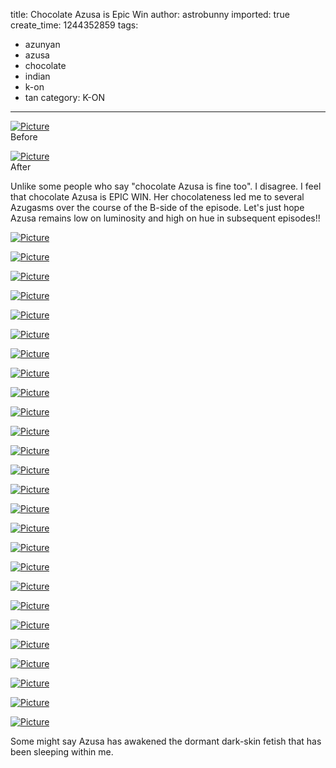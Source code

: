 title: Chocolate Azusa is Epic Win
author: astrobunny
imported: true
create_time: 1244352859
tags:
- azunyan
- azusa
- chocolate
- indian
- k-on
- tan
category: K-ON
---
 [![](wp-uploads/2009/06/wpid-coalguys-k-on-10-a159e969-23-500x375.jpg "Picture")](/images/wp-uploads/2009/06/wpid-coalguys-k-on-10-a159e969-23.jpg)  
Before  
  
 [![](wp-uploads/2009/06/wpid-coalguys-k-on-10-a159e969-41-500x375.jpg "Picture")](/images/wp-uploads/2009/06/wpid-coalguys-k-on-10-a159e969-41.jpg)  
After  
  
Unlike some people who say "chocolate Azusa is fine too". I disagree. I feel that chocolate Azusa is EPIC WIN. Her chocolateness led me to several Azugasms over the course of the B-side of the episode. Let's just hope Azusa remains low on luminosity and high on hue in subsequent episodes!!  
<!--more-->  
 [![](wp-uploads/2009/06/wpid-coalguys-k-on-10-a159e969-40-500x375.jpg "Picture")](/images/wp-uploads/2009/06/wpid-coalguys-k-on-10-a159e969-40.jpg)  
  
 [![](wp-uploads/2009/06/wpid-coalguys-k-on-10-a159e969-43-500x375.jpg "Picture")](/images/wp-uploads/2009/06/wpid-coalguys-k-on-10-a159e969-43.jpg)  
  
 [![](wp-uploads/2009/06/wpid-coalguys-k-on-10-a159e969-46-500x375.jpg "Picture")](/images/wp-uploads/2009/06/wpid-coalguys-k-on-10-a159e969-46.jpg)  
  
 [![](wp-uploads/2009/06/wpid-coalguys-k-on-10-a159e969-48-500x375.jpg "Picture")](/images/wp-uploads/2009/06/wpid-coalguys-k-on-10-a159e969-48.jpg)  
  
 [![](wp-uploads/2009/06/wpid-coalguys-k-on-10-a159e969-49-500x375.jpg "Picture")](/images/wp-uploads/2009/06/wpid-coalguys-k-on-10-a159e969-49.jpg)  
  
 [![](wp-uploads/2009/06/wpid-coalguys-k-on-10-a159e969-52-500x375.jpg "Picture")](/images/wp-uploads/2009/06/wpid-coalguys-k-on-10-a159e969-52.jpg)  
  
 [![](wp-uploads/2009/06/wpid-coalguys-k-on-10-a159e969-55-500x375.jpg "Picture")](/images/wp-uploads/2009/06/wpid-coalguys-k-on-10-a159e969-55.jpg)  
  
 [![](wp-uploads/2009/06/wpid-coalguys-k-on-10-a159e969-56-500x375.jpg "Picture")](/images/wp-uploads/2009/06/wpid-coalguys-k-on-10-a159e969-56.jpg)  
  
 [![](wp-uploads/2009/06/wpid-coalguys-k-on-10-a159e969-57-500x375.jpg "Picture")](/images/wp-uploads/2009/06/wpid-coalguys-k-on-10-a159e969-57.jpg)  
  
 [![](wp-uploads/2009/06/wpid-coalguys-k-on-10-a159e969-58-500x375.jpg "Picture")](/images/wp-uploads/2009/06/wpid-coalguys-k-on-10-a159e969-58.jpg)  
  
 [![](wp-uploads/2009/06/wpid-coalguys-k-on-10-a159e969-59-500x375.jpg "Picture")](/images/wp-uploads/2009/06/wpid-coalguys-k-on-10-a159e969-59.jpg)  
  
 [![](wp-uploads/2009/06/wpid-coalguys-k-on-10-a159e969-61-500x375.jpg "Picture")](/images/wp-uploads/2009/06/wpid-coalguys-k-on-10-a159e969-61.jpg)  
  
 [![](wp-uploads/2009/06/wpid-coalguys-k-on-10-a159e969-63-500x375.jpg "Picture")](/images/wp-uploads/2009/06/wpid-coalguys-k-on-10-a159e969-63.jpg)  
  
 [![](wp-uploads/2009/06/wpid-coalguys-k-on-10-a159e969-67-500x375.jpg "Picture")](/images/wp-uploads/2009/06/wpid-coalguys-k-on-10-a159e969-67.jpg)  
  
 [![](wp-uploads/2009/06/wpid-coalguys-k-on-10-a159e969-65-500x375.jpg "Picture")](/images/wp-uploads/2009/06/wpid-coalguys-k-on-10-a159e969-65.jpg)  
  
 [![](wp-uploads/2009/06/wpid-coalguys-k-on-10-a159e969-69-500x375.jpg "Picture")](/images/wp-uploads/2009/06/wpid-coalguys-k-on-10-a159e969-69.jpg)  
  
 [![](wp-uploads/2009/06/wpid-coalguys-k-on-10-a159e969-70-500x375.jpg "Picture")](/images/wp-uploads/2009/06/wpid-coalguys-k-on-10-a159e969-70.jpg)  
  
 [![](wp-uploads/2009/06/wpid-coalguys-k-on-10-a159e969-72-500x375.jpg "Picture")](/images/wp-uploads/2009/06/wpid-coalguys-k-on-10-a159e969-72.jpg)  
  
 [![](wp-uploads/2009/06/wpid-coalguys-k-on-10-a159e969-74-500x375.jpg "Picture")](/images/wp-uploads/2009/06/wpid-coalguys-k-on-10-a159e969-74.jpg)  
  
 [![](wp-uploads/2009/06/wpid-coalguys-k-on-10-a159e969-76-500x375.jpg "Picture")](/images/wp-uploads/2009/06/wpid-coalguys-k-on-10-a159e969-76.jpg)  
  
 [![](wp-uploads/2009/06/wpid-coalguys-k-on-10-a159e969-78-500x375.jpg "Picture")](/images/wp-uploads/2009/06/wpid-coalguys-k-on-10-a159e969-78.jpg)  
  
 [![](wp-uploads/2009/06/wpid-coalguys-k-on-10-a159e969-80-500x375.jpg "Picture")](/images/wp-uploads/2009/06/wpid-coalguys-k-on-10-a159e969-80.jpg)  
  
 [![](wp-uploads/2009/06/wpid-coalguys-k-on-10-a159e969-81-500x375.jpg "Picture")](/images/wp-uploads/2009/06/wpid-coalguys-k-on-10-a159e969-81.jpg)  
  
 [![](wp-uploads/2009/06/wpid-coalguys-k-on-10-a159e969-82-500x375.jpg "Picture")](/images/wp-uploads/2009/06/wpid-coalguys-k-on-10-a159e969-82.jpg)  
  
 [![](wp-uploads/2009/06/wpid-coalguys-k-on-10-a159e969-84-500x375.jpg "Picture")](/images/wp-uploads/2009/06/wpid-coalguys-k-on-10-a159e969-84.jpg)  
  
 [![](wp-uploads/2009/06/wpid-coalguys-k-on-10-a159e969-85-500x375.jpg "Picture")](/images/wp-uploads/2009/06/wpid-coalguys-k-on-10-a159e969-85.jpg)  
  
Some might say Azusa has awakened the dormant dark-skin fetish that has been sleeping within me.